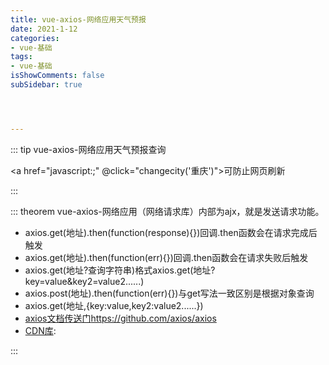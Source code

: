 ```yaml
---
title: vue-axios-网络应用天气预报
date: 2021-1-12
categories:
- vue-基础
tags:
- vue-基础
isShowComments: false
subSidebar: true




---
```


::: tip vue-axios-网络应用天气预报查询

<a href="javascript:;"  @click="changecity('重庆')"></a>可防止网页刷新

:::

::: theorem vue-axios-网络应用（网络请求库）内部为ajx，就是发送请求功能。

- axios.get(地址).then(function(response){})回调.then函数会在请求完成后触发
- axios.get(地址).then(function(err){})回调.then函数会在请求失败后触发
- axios.get(地址?查询字符串)格式axios.get(地址?key=value&key2=value2......)
- axios.post(地址).then(function(err){})与get写法一致区别是根据对象查询
- axios.get(地址,{key:value,key2:value2......})
- [axios文档传送门](https://github.com/axios/axios)https://github.com/axios/axios
- [CDN库]( https://cdn.staticfile.org/axios/0.18.0/axios.min.js"): <script src="https://cdn.staticfile.org/axios/0.18.0/axios.min.js"></script>

:::
